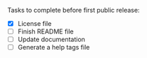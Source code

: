 Tasks to complete before first public release:

- [X] License file
- [ ] Finish README file
- [ ] Update documentation
- [ ] Generate a help tags file
